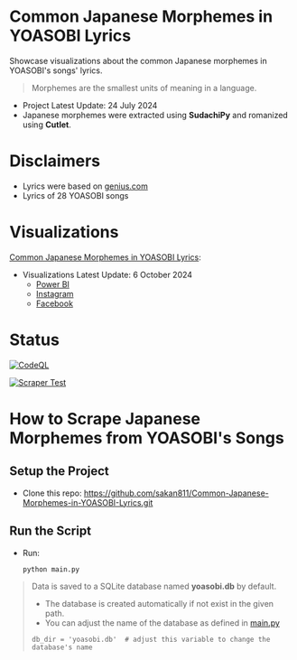 # Common Japanese Morphemes in YOASOBI Lyrics
Showcase visualizations about the common Japanese morphemes in YOASOBI's songs' lyrics.

> Morphemes are the smallest units of meaning in a language.

- Project Latest Update: 24 July 2024
- Japanese morphemes were extracted using **SudachiPy** and romanized using **Cutlet**.

# Disclaimers
- Lyrics were based on [genius.com](https://genius.com/artists/Yoasobi)
- Lyrics of 28 YOASOBI songs

# Visualizations
[Common Japanese Morphemes in YOASOBI Lyrics](#common-japanese-morphemes-in-yoasobi-lyrics):
- Visualizations Latest Update: 6 October 2024
  - [Power BI](https://app.powerbi.com/view?r=eyJrIjoiMTljZjdmN2MtMTk2NC00N2M5LTkxNGMtN2NhZDhlNmU4YmUzIiwidCI6ImZlMzViMTA3LTdjMmYtNGNjMy1hZDYzLTA2NTY0MzcyMDg3OCIsImMiOjEwfQ%3D%3D)
  - [Instagram]()
  - [Facebook]()

# Status
[![CodeQL](https://github.com/sakan811/Common-Japanese-Words-in-YOASOBI-Lyrics/actions/workflows/codeql.yml/badge.svg)](https://github.com/sakan811/Common-Japanese-Words-in-YOASOBI-Lyrics/actions/workflows/codeql.yml) 

[![Scraper Test](https://github.com/sakan811/Common-Japanese-Words-in-YOASOBI-Lyrics/actions/workflows/scraper-test.yml/badge.svg)](https://github.com/sakan811/Common-Japanese-Words-in-YOASOBI-Lyrics/actions/workflows/scraper-test.yml)

# How to Scrape Japanese Morphemes from YOASOBI's Songs
## Setup the Project
- Clone this repo: https://github.com/sakan811/Common-Japanese-Morphemes-in-YOASOBI-Lyrics.git

## Run the Script
- Run:
  ```bash
  python main.py
  ```
> Data is saved to a SQLite database named **yoasobi.db** by default.
>  - The database is created automatically if not exist in the given path. 
> - You can adjust the name of the database as defined in [main.py](main.py)
>  ```
>  db_dir = 'yoasobi.db'  # adjust this variable to change the database's name
>  ```
